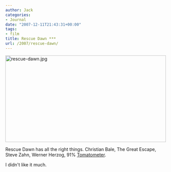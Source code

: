 ```yaml
---
author: Jack
categories:
- Journal
date: "2007-12-11T21:43:31+00:00"
tags:
- film
title: Rescue Dawn ***
url: /2007/rescue-dawn/
---
```


<img src="/files/rescue-dawn.jpg" alt="rescue-dawn.jpg" border="0" width="500" height="270" />

Rescue Dawn has all the right things. Christian Bale, The Great Escape, Steve Zahn, Werner Herzog, 91% [Tomatometer][1].

I didn't like it much.

 [1]: http://www.rottentomatoes.com/m/rescue_dawn/